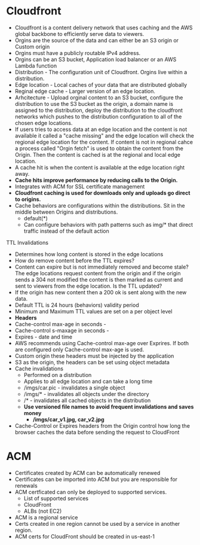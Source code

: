 # Cloudfront
* Cloudfront is a content delivery network that uses caching and the AWS global backbone to efficiently serve data to viewers.
* Orgins are the source of the data and can either be an S3 origin or Custom origin
* Orgins must have a publicly routable IPv4 address.
* Orgins can be an S3 bucket, Application load balancer or an AWS Lambda function
* Distribution - The configuration unit of Cloudfront. Orgins live within a distribution.
* Edge location - Local caches of your data that are distributed globally
* Reginal edge cache - Larger version of an edge location.
* Arhcitecture - Upload orginal content to an S3 bucket, configure the distribution to use the S3 bucket as the origin, a domain name is assigned to the distribution, deploy the distribution to the cloudfront networks which pushes to the distribution configuration to all of the chosen edge locations.
* If users tries to access data at an edge location and the content is not available it called a "cache missing" and the edge location will check the regional edge location for the content. If content is not in regional cahce a process called "Orgin fetch" is used to obtain the content from the Origin. Then the content is cached is at the regional and local edge location.
* A cache hit is when the content is available at the edge location right away.
* **Cache hits improve performance by reducing calls to the Origin.**
* Integrates with ACM for SSL certificate management
* **Cloudfront caching is used for downloads only and uploads go direct to origins.**
* Cache behaviors are configurations within the distributions. Sit in the middle between Origins and distributions.
  * default(*)
  * Can configure behaviors with path patterns such as img/* that direct traffic instead of the default action
 
TTL Invalidations
* Determines how long content is stored in the edge locations
* How do remove content before the TTL expires?
* Content can expire but is not immediately removed and become stale? The edge locations request content from the origin and if the origin sends a 304 not modified the content is then marked as current and sent to viewers from the edge location. Is the TTL updated?
* If the origin has new content then a 200 ok is sent along with the new data.
* Default TTL is 24 hours (behaviors) validity period
* Minimum and Maximum TTL values are set on a per object level
* **Headers**
* Cache-control max-age in seconds -
* Cache-control s-maxage in seconds -
* Expires - date and time
* AWS recommends using Cache-control max-age over Exprires. If both are configured only Cache-control max-age is used.
* Custom origin these headers must be injected by the application
* S3 as the origin, the headers can be set using object metadata
* Cache invalidations
  * Performed on a distribution
  * Applies to all edge location and can take a long time
  * /imgs/car.pic - invalidates a single object
  * /imgs/* - invalidates all objects under the directory
  * /* - invalidates all cached objects in the distribution
  * **Use versioned file names to avoid frequent invalidations and saves money**
    *  **/imgs/car_v1.jpg, car_v2.jpg**
* Cache-Control or Expires headers from the Origin control how long the browser caches the data before sending the request to CloudFront

# ACM
* Certificates created by ACM can be automatically renewed
* Certificates can be imported into ACM but you are responsible for renewals
* ACM certficated can only be deployed to supported services.
  * List of supported services
  * CloudFront
  * ALBs (not EC2)
* ACM is a regional service
* Certs created in one region cannot be used by a service in another region.
* ACM certs for CloudFront should be created in us-east-1
